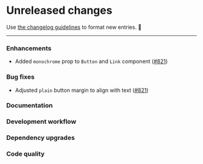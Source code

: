 # Unreleased changes

Use [the changelog guidelines](https://git.io/polaris-changelog-guidelines) to format new entries. 💜

---

### Enhancements

- Added `monochrome` prop to `Button` and `Link` component ([#821](https://github.com/Shopify/polaris-react/pull/821))

### Bug fixes

- Adjusted `plain` button margin to align with text ([#821](https://github.com/Shopify/polaris-react/pull/821))

### Documentation

### Development workflow

### Dependency upgrades

### Code quality
